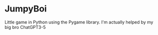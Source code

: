 # JumpyBoi

Little game in Python using the Pygame library. I'm actually helped by my big bro ChatGPT3-5
